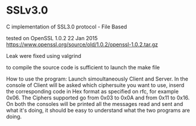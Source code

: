 # SSLv3.0
C implementation of SSL3.0 protocol - File Based

tested on OpenSSL 1.0.2 22 Jan 2015
https://www.openssl.org/source/old/1.0.2/openssl-1.0.2.tar.gz

Leak were fixed using valgrind

to compile the source code is sufficient to launch the make file

How to use the program:
Launch simoultaneously Client and Server.
In the console of Client will be asked which ciphersuite you want to use, inserd the corresponding code in Hex format as specified on rfc, for example 0x06.
The Ciphers supported go from 0x03 to 0x0A and from 0x11 to 0x16.
On both the consoles will be printed all the messages read and sent and what it's doing, it should be easy to understand what the two programs are doing.

